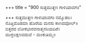 +++
title = "900 ಸುತ್ತಮುತ್ತಣ ಗಾಳಿಯಾವಗಂ"

+++
ಸುತ್ತಮುತ್ತಣ ಗಾಳಿಯಾವಗಂ ನಮ್ಮೊಡಲ।  
ನೊತ್ತಿದೊಡಮಾ ಹೊರೆಯ ಮನಸು ಕಾಣದವೋಲ್॥  
ಬಿತ್ತರದ ಲೋಕಭಾರವನಾತ್ಮನರಿಯದಿರೆ।  
ಮುಕ್ತಲಕ್ಷಣವದುವೆ - ಮಂಕುತಿಮ್ಮ॥  